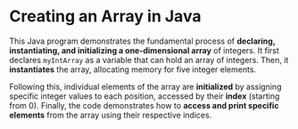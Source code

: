 # Creating an Array in Java

This Java program demonstrates the fundamental process of **declaring, instantiating, and initializing a one-dimensional array** of integers. It first declares `myIntArray` as a variable that can hold an array of integers. Then, it **instantiates** the array, allocating memory for five integer elements. 

Following this, individual elements of the array are **initialized** by assigning specific integer values to each position, accessed by their **index** (starting from 0). Finally, the code demonstrates how to **access and print specific elements** from the array using their respective indices.
